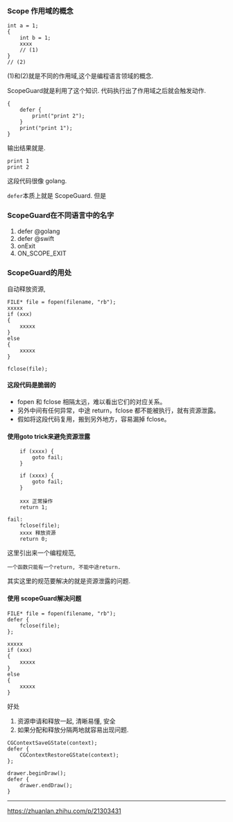 ### Scope 作用域的概念
```
int a = 1;
{
    int b = 1;
    xxxx
    // (1)
}
// (2)
```

(1)和(2)就是不同的作用域,这个是编程语言领域的概念.

ScopeGuard就是利用了这个知识. 代码执行出了作用域之后就会触发动作.

```
{
    defer {
        print("print 2");
    }
    print("print 1");
}

```

输出结果就是.

```
print 1
print 2
```

这段代码很像 golang.

`defer`本质上就是 ScopeGuard. 但是

### ScopeGuard在不同语言中的名字
1. defer @golang
2. defer @swift
3. onExit
4. ON_SCOPE_EXIT

### ScopeGuard的用处
自动释放资源,

```
FILE* file = fopen(filename, "rb");
xxxxx
if (xxx)
{
    xxxxx
}
else
{
    xxxxx
}

fclose(file);
```

#### 这段代码是脆弱的
- fopen 和 fclose 相隔太远，难以看出它们的对应关系。
- 另外中间有任何异常，中途 return，fclose 都不能被执行，就有资源泄露。
- 假如将这段代码复用，搬到另外地方，容易漏掉 fclose。

#### 使用goto trick来避免资源泄露
```
    if (xxxx) {
        goto fail;
    }

    if (xxxx) {
        goto fail;
    }

    xxx 正常操作
    return 1;

fail:
    fclose(file);
    xxxx 释放资源
    return 0;
```


这里引出来一个编程规范, 
```
一个函数只能有一个return, 不能中途return. 
```
其实这里的规范要解决的就是资源泄露的问题.


#### 使用 scopeGuard解决问题
```
FILE* file = fopen(filename, "rb");
defer {
    fclose(file);
};

xxxxx
if (xxx)
{
    xxxxx
}
else
{
    xxxxx
}
```

好处
1. 资源申请和释放一起, 清晰易懂, 安全
2. 如果分配和释放分隔两地就容易出现问题.



```
CGContextSaveGState(context);
defer {
    CGContextRestoreGState(context);
};

drawer.beginDraw(); 
defer {
    drawer.endDraw();
}
```

---

https://zhuanlan.zhihu.com/p/21303431
